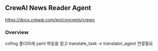 ##  CrewAI News Reader Agent

https://docs.crewai.com/en/concepts/crews

### Overview
cofing 폴더아래 yaml 파일을 참고
translate_task -> translator_agent 연결필요
